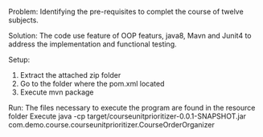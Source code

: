 Problem:
Identifying the pre-requisites to complet the course of twelve subjects. 

Solution:
The code use feature of OOP featurs, java8, Mavn and Junit4 to address the implementation and functional testing.

Setup:
1.	Extract the attached zip folder
2.	Go to the folder where the pom.xml located
3.	Execute mvn package

Run:
The files necessary to execute the program are found in the resource folder
Execute java -cp target/courseunitprioritizer-0.0.1-SNAPSHOT.jar com.demo.course.courseunitprioritizer.CourseOrderOrganizer




